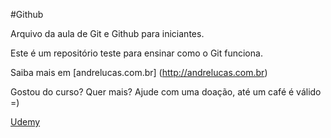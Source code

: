 #Github

Arquivo da aula de Git e Github para iniciantes.

Este é um repositório teste para ensinar como o Git funciona.

Saiba mais em [andrelucas.com.br] (http://andrelucas.com.br)

Gostou do curso? Quer mais? Ajude com uma doação, até um café é válido =)

[Udemy](https://www.udemy.com/course/git-e-github-para-iniciantes/)
